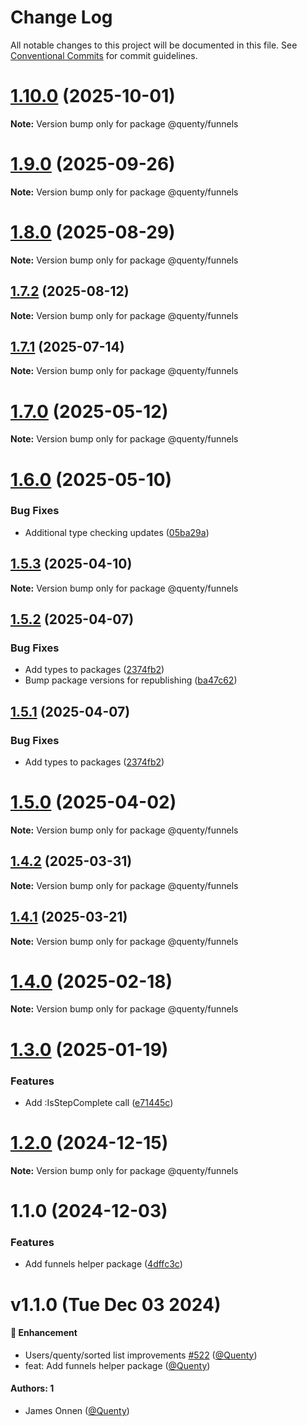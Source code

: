 # Change Log

All notable changes to this project will be documented in this file.
See [Conventional Commits](https://conventionalcommits.org) for commit guidelines.

# [1.10.0](https://github.com/Quenty/NevermoreEngine/compare/@quenty/funnels@1.9.0...@quenty/funnels@1.10.0) (2025-10-01)

**Note:** Version bump only for package @quenty/funnels





# [1.9.0](https://github.com/Quenty/NevermoreEngine/compare/@quenty/funnels@1.8.0...@quenty/funnels@1.9.0) (2025-09-26)

**Note:** Version bump only for package @quenty/funnels





# [1.8.0](https://github.com/Quenty/NevermoreEngine/compare/@quenty/funnels@1.7.2...@quenty/funnels@1.8.0) (2025-08-29)

**Note:** Version bump only for package @quenty/funnels





## [1.7.2](https://github.com/Quenty/NevermoreEngine/compare/@quenty/funnels@1.7.1...@quenty/funnels@1.7.2) (2025-08-12)

**Note:** Version bump only for package @quenty/funnels





## [1.7.1](https://github.com/Quenty/NevermoreEngine/compare/@quenty/funnels@1.7.0...@quenty/funnels@1.7.1) (2025-07-14)

**Note:** Version bump only for package @quenty/funnels





# [1.7.0](https://github.com/Quenty/NevermoreEngine/compare/@quenty/funnels@1.6.0...@quenty/funnels@1.7.0) (2025-05-12)

**Note:** Version bump only for package @quenty/funnels





# [1.6.0](https://github.com/Quenty/NevermoreEngine/compare/@quenty/funnels@1.5.3...@quenty/funnels@1.6.0) (2025-05-10)


### Bug Fixes

* Additional type checking updates ([05ba29a](https://github.com/Quenty/NevermoreEngine/commit/05ba29a03efc9f3feed74b34f1d9dfb237496214))





## [1.5.3](https://github.com/Quenty/NevermoreEngine/compare/@quenty/funnels@1.5.2...@quenty/funnels@1.5.3) (2025-04-10)

**Note:** Version bump only for package @quenty/funnels





## [1.5.2](https://github.com/Quenty/NevermoreEngine/compare/@quenty/funnels@1.5.0...@quenty/funnels@1.5.2) (2025-04-07)


### Bug Fixes

* Add types to packages ([2374fb2](https://github.com/Quenty/NevermoreEngine/commit/2374fb2b043cfbe0e9b507b3316eec46a4e353a0))
* Bump package versions for republishing ([ba47c62](https://github.com/Quenty/NevermoreEngine/commit/ba47c62e32170bf74377b0c658c60b84306dc294))





## [1.5.1](https://github.com/Quenty/NevermoreEngine/compare/@quenty/funnels@1.5.0...@quenty/funnels@1.5.1) (2025-04-07)


### Bug Fixes

* Add types to packages ([2374fb2](https://github.com/Quenty/NevermoreEngine/commit/2374fb2b043cfbe0e9b507b3316eec46a4e353a0))





# [1.5.0](https://github.com/Quenty/NevermoreEngine/compare/@quenty/funnels@1.4.2...@quenty/funnels@1.5.0) (2025-04-02)

**Note:** Version bump only for package @quenty/funnels





## [1.4.2](https://github.com/Quenty/NevermoreEngine/compare/@quenty/funnels@1.4.1...@quenty/funnels@1.4.2) (2025-03-31)

**Note:** Version bump only for package @quenty/funnels





## [1.4.1](https://github.com/Quenty/NevermoreEngine/compare/@quenty/funnels@1.4.0...@quenty/funnels@1.4.1) (2025-03-21)

**Note:** Version bump only for package @quenty/funnels





# [1.4.0](https://github.com/Quenty/NevermoreEngine/compare/@quenty/funnels@1.3.0...@quenty/funnels@1.4.0) (2025-02-18)

**Note:** Version bump only for package @quenty/funnels





# [1.3.0](https://github.com/Quenty/NevermoreEngine/compare/@quenty/funnels@1.2.0...@quenty/funnels@1.3.0) (2025-01-19)


### Features

* Add :IsStepComplete call ([e71445c](https://github.com/Quenty/NevermoreEngine/commit/e71445c919f527c52b00558a721f783887819ca4))





# [1.2.0](https://github.com/Quenty/NevermoreEngine/compare/@quenty/funnels@1.1.0...@quenty/funnels@1.2.0) (2024-12-15)

**Note:** Version bump only for package @quenty/funnels





# 1.1.0 (2024-12-03)


### Features

* Add funnels helper package ([4dffc3c](https://github.com/Quenty/NevermoreEngine/commit/4dffc3ce700ff6f750cf5483d4a6fb95ebc1c80a))





# v1.1.0 (Tue Dec 03 2024)

#### 🚀 Enhancement

- Users/quenty/sorted list improvements [#522](https://github.com/Quenty/NevermoreEngine/pull/522) ([@Quenty](https://github.com/Quenty))
- feat: Add funnels helper package ([@Quenty](https://github.com/Quenty))

#### Authors: 1

- James Onnen ([@Quenty](https://github.com/Quenty))
